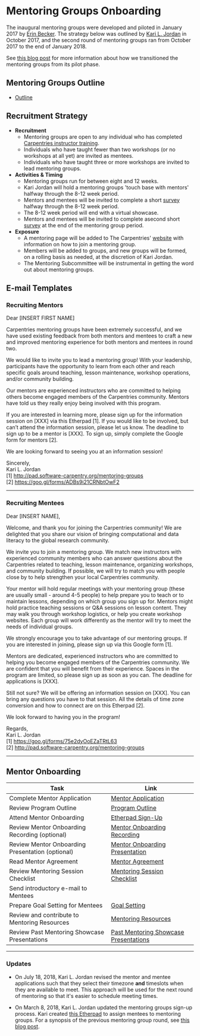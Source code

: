 # Mentoring Groups Onboarding

The inaugural mentoring groups were developed and piloted in January 2017 by [Erin Becker](https://github.com/ErinBecker). 
The strategy below was outlined by [Kari L. Jordan](https://github.com/kariljordan) in October 2017, and the second round of mentoring groups ran from October 2017 to the end of January 2018.

See [this blog post](http://www.datacarpentry.org/blog/mentorship-wrap-up/) for more information about how we transitioned the mentoring groups from its pilot phase.

## Mentoring Groups Outline

+ [Outline](https://github.com/carpentries/mentoring/blob/master/mentoring-groups/program-outline.md)

## Recruitment Strategy

+ **Recruitment**
  + Mentoring groups are open to any individual who has completed [Carpentries instructor training](https://carpentries.github.io/instructor-training/).
  + Individuals who have taught fewer than two workshops (or no workshops at all yet) are invited as mentees.
  + Individuals who have taught three or more workshops are invited to lead mentoring groups.
+ **Activities & Timing**
  + Mentoring groups run for between eight and 12 weeks.
  + Kari Jordan will hold a mentoring groups 'touch base with mentors' halfway through the 8-12 week period.
  + Mentors and mentees will be invited to complete a short [survey](https://goo.gl/forms/BOxgiKy99kVec07j2) halfway through the 8-12 week period.
  + The 8-12 week period will end with a virtual showcase.
  + Mentors and mentees will be invited to complete asecond short [survey](https://goo.gl/forms/I36OUFXGAofLps8E3) at the end of the mentoring group period.
+ **Exposure**
  + A mentoring page will be added to The Carpentries' [website](https://carpentries.org) with information on how to join a mentoring group.
  + Members will be added to groups, and new groups will be formed, on a rolling basis as needed, at the discretion of Kari Jordan.
  + The Mentoring Subcommittee will be instrumental in getting the word out about mentoring groups.

## E-mail Templates
### Recruiting Mentors

Dear [INSERT FIRST NAME]

Carpentries mentoring groups have been extremely successful, and we have used existing feedback from both mentors and mentees to craft a new and improved mentoring experience for both mentors and mentees in round two.

We would like to invite you to lead a mentoring group! With your leadership, participants have the opportunity to learn from each other and reach specific goals around teaching, lesson maintenance, workshop operations, and/or community building.

Our mentors are experienced instructors who are committed to helping others become engaged members of the Carpentries community. Mentors have told us they really enjoy being involved with this program. 
                   
If you are interested in learning more, please sign up for the information session on [XXX] via this Etherpad [1]. If you would like to be involved, but can’t attend the information session, please let us know. The deadline to sign up to be a mentor is [XXX]. To sign up, simply complete the Google form for mentors [2].
                                     
We are looking forward to seeing you at an information session!
                   
Sincerely,  
Kari L. Jordan   
[1] http://pad.software-carpentry.org/mentoring-groups  
[2] https://goo.gl/forms/ADBs9i21CRNbtOwF2   

____________________________________________________________________________

### Recruiting Mentees

Dear [INSERT NAME],

Welcome, and thank you for joining the Carpentries community! We are delighted that you share our vision of bringing computational and data literacy to the global research community.

We invite you to join a mentoring group. We match new instructors with experienced community members who can answer questions about the Carpentries related to teaching, lesson maintenance, organizing workshops, and community building. If possible, we will try to match you with people close by to help strengthen your local Carpentries community.

Your mentor will hold regular meetings with your mentoring group (these are usually small - around 4-5 people) to help prepare you to teach or to maintain lessons, depending on which group you sign up for. Mentors might hold practice teaching sessions or Q&A sessions on lesson content. They may walk you through workshop logistics, or help you create workshop websites. Each group will work differently as the mentor will try to meet the needs of individual groups.

We strongly encourage you to take advantage of our mentoring groups. If you are interested in joining, please sign up via this Google form [1].

Mentors are dedicated, experienced instructors who are committed to helping you become engaged members of the Carpentries community. We are confident that you will benefit from their experience. Spaces in the program are limited, so please sign up as soon as you can. The deadline for applications is [XXX].

Still not sure? We will be offering an information session on [XXX]. You can bring any questions you have to that session. All the details of time zone conversion and how to connect are on this Etherpad [2]. 

We look forward to having you in the program!

Regards,  
Kari L. Jordan   
[1] https://goo.gl/forms/75e2dyOoEZaTRtL63  
[2] http://pad.software-carpentry.org/mentoring-groups   
____________________________________________________________________________

## Mentor Onboarding 

| Task  | Link  |
|---|---|
| Complete Mentor Application  | [Mentor Application](https://docs.google.com/forms/d/e/1FAIpQLSfXySJkJrl4uVQyyUmohBnBGlJMfPj7Mis0JqU-awOHvGug2A/viewform)  |
| Review Program Outline | [Program Outline](https://github.com/carpentries/mentoring/blob/master/mentoring-groups/program-outline.md)|
| Attend Mentor Onboarding  |[Etherpad Sign-Up](http://pad.software-carpentry.org/carpentries-mentors)
| Review Mentor Onboarding Recording (optional) | [Mentor Onboarding Recording](https://carpentries.zoom.us/recording/share/_wbDBrHDTD_IBp4Gqnso-q6-GBVrhCV2w12OzpDIk5ywIumekTziMw)   |
| Review Mentor Onboarding Presentation (optional) | [Mentor Onboarding Presentation](https://docs.google.com/presentation/d/1QSA-lLtWPDLD4uewe2ekl3fd9CYCB-NGSFAvmUKu6Co/edit?usp=sharing) |
| Read Mentor Agreement | [Mentor Agreement](https://github.com/carpentries/mentoring/blob/master/mentoring-groups/mentor-agreement.md)  
| Review Mentoring Session Checklist  | [Mentoring Session Checklist](https://github.com/carpentries/mentoring/blob/master/mentoring-groups/resources/mentoring-session-checklist.md)  |
| Send introductory e-mail to Mentees |
| Prepare Goal Setting for Mentees | [Goal Setting](http://www.hr.virginia.edu/uploads/documents/media/Writing_SMART_Goals.pdf)|
| Review and contribute to Mentoring Resources | [Mentoring Resources](https://github.com/carpentries/mentoring/tree/master/mentoring-groups/resources)  |
| Review Past Mentoring Showcase Presentations | [Past Mentoring Showcase Presentations](https://drive.google.com/drive/folders/1Gybuvqa-Srwlz99Go5n5vfBvJ8V8lJcM)  |

____________________________________________________________________________
### Updates
+ On July 18, 2018, Kari L. Jordan revised the mentor and mentee applications such that they select their timezone **and** timeslots when they are available to meet. This approach will be used for the next round of mentoring so that it's easier to schedule meeting times.

+ On March 8, 2018, Kari L. Jordan updated the mentoring groups sign-up process. Kari created [this Etherpad](http://pad.software-carpentry.org/mentoring-groups) to assign mentees to mentoring groups. For a synopsis of the previous mentoring group round, see [this blog post](http://www.datacarpentry.org/blog/Mentoring-Groups-Virtual-Showcase/).

